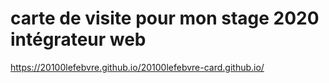 # carte de visite pour mon stage 2020 intégrateur web

https://20100lefebvre.github.io/20100lefebvre-card.github.io/
